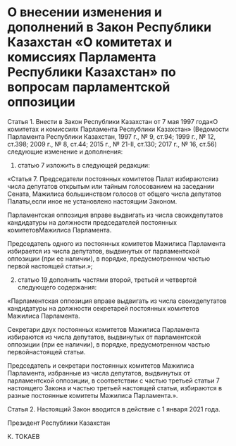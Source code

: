 # О внесении изменения и дополнений в Закон Республики Казахстан «О комитетах и комиссиях Парламента Республики Казахстан»  по вопросам парламентской оппозиции

Статья 1. Внести в Закон Республики Казахстан от 7 мая 1997 года«О комитетах и комиссиях Парламента Республики Казахстан» (Ведомости Парламента Республики Казахстан, 1997 г., № 9, ст.94; 1999 г., № 12, ст.398; 2009 г., № 8, ст.44; 2015 г., № 21-II, ст.130; 2017 г., № 16, ст.56) следующие изменение и дополнения:

1) статью 7 изложить в следующей редакции:

«Статья 7. Председатели постоянных комитетов Палат избираютсяиз числа депутатов открытым или тайным голосованием на заседании Сената, Мажилиса большинством голосов от общего числа депутатов Палаты,если иное не установлено настоящим Законом.

Парламентская оппозиция вправе выдвигать из числа своихдепутатов кандидатуры на должности председателей постоянных комитетовМажилиса Парламента.

Председатель одного из постоянных комитетов Мажилиса Парламента избирается из числа депутатов, выдвинутых от парламентской оппозиции (при ее наличии), в порядке, предусмотренном частью первой настоящей статьи.»;

2) статью 19 дополнить частями второй, третьей и четвертой следующего содержания:

«Парламентская оппозиция вправе выдвигать из числа своихдепутатов кандидатуры на должности секретарей постоянных комитетов Мажилиса Парламента.

Секретари двух постоянных комитетов Мажилиса Парламента избираются из числа депутатов, выдвинутых от парламентской оппозиции (при ее наличии), в порядке, предусмотренном частью первойнастоящей статьи.

Председатель и секретари постоянных комитетов Мажилиса Парламента, избранные из числа депутатов, выдвинутых от парламентской оппозиции, в соответствии с частью третьей статьи 7 настоящего Закона и частью третьей настоящей статьи, избираются в разные постоянные комитеты Мажилиса Парламента.».

Статья 2. Настоящий Закон вводится в действие с 1 января 2021 года.

Президент Республики Казахстан

К. ТОКАЕВ

